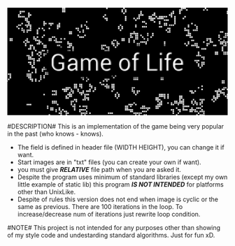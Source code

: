 ![onetwo](img/unnamed.png)

#DESCRIPTION#
This is an implementation of the game being very popular in the past (who knows - knows).
- The field is defined in header file (WIDTH HEIGHT), you can change it if want.
- Start images are in "txt" files (you can create your own if want).
- you must give ***RELATIVE*** file path when you are asked it.
- Despite the program uses minimum of standard libraries (except my own little example of static lib) this program  ***IS NOT INTENDED*** for platforms other than UnixLike.
- Despite of rules this version does not end when image is cyclic or the same as previous. There are 100 iterations in the loop. To increase/decrease num of iterations just rewrite loop condition.

#NOTE#
This project is not intended for any purposes other than showing of my style code and undestarding standard algorithms. Just for fun xD.